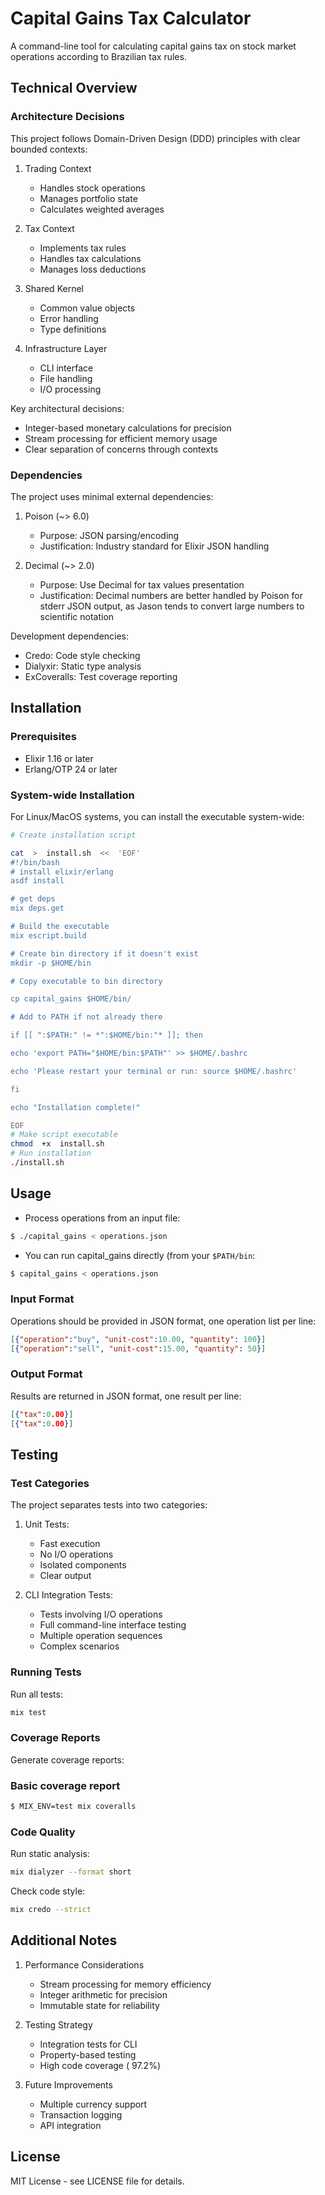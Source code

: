 # Capital Gains Tax Calculator

A command-line tool for calculating capital gains tax on stock market operations according to Brazilian tax rules.

## Technical Overview

### Architecture Decisions

This project follows Domain-Driven Design (DDD) principles with clear bounded contexts:

1. Trading Context
   - Handles stock operations
   - Manages portfolio state
   - Calculates weighted averages

2. Tax Context
   - Implements tax rules
   - Handles tax calculations
   - Manages loss deductions

3. Shared Kernel
   - Common value objects
   - Error handling
   - Type definitions

4. Infrastructure Layer
   - CLI interface
   - File handling
   - I/O processing

Key architectural decisions:
- Integer-based monetary calculations for precision
- Stream processing for efficient memory usage
- Clear separation of concerns through contexts

### Dependencies

The project uses minimal external dependencies:

1. Poison (~> 6.0)
   - Purpose: JSON parsing/encoding
   - Justification: Industry standard for Elixir JSON handling

2. Decimal (~> 2.0)
   - Purpose: Use Decimal for tax values presentation
   - Justification: Decimal numbers are better handled by Poison for stderr JSON output, as Jason tends to convert large numbers to scientific notation

Development dependencies:
- Credo: Code style checking
- Dialyxir: Static type analysis
- ExCoveralls: Test coverage reporting

## Installation

### Prerequisites
- Elixir 1.16 or later
- Erlang/OTP 24 or later

### System-wide Installation

For Linux/MacOS systems, you can install the executable system-wide:

```bash
# Create installation script

cat  >  install.sh  <<  'EOF'
#!/bin/bash
# install elixir/erlang
asdf install

# get deps
mix deps.get

# Build the executable
mix escript.build

# Create bin directory if it doesn't exist
mkdir -p $HOME/bin

# Copy executable to bin directory

cp capital_gains $HOME/bin/

# Add to PATH if not already there

if [[ ":$PATH:" != *":$HOME/bin:"* ]]; then

echo 'export PATH="$HOME/bin:$PATH"' >> $HOME/.bashrc

echo 'Please restart your terminal or run: source $HOME/.bashrc'

fi

echo "Installation complete!"

EOF
# Make script executable
chmod  +x  install.sh
# Run installation
./install.sh
```

## Usage

* Process operations from an input file:
```bash
$ ./capital_gains < operations.json 
```
* You can run capital_gains directly (from your ```$PATH/bin```:
```bash
$ capital_gains < operations.json 
```


### Input Format

Operations should be provided in JSON format, one operation list per line:
```json
[{"operation":"buy", "unit-cost":10.00, "quantity": 100}]
[{"operation":"sell", "unit-cost":15.00, "quantity": 50}]
```

### Output Format

Results are returned in JSON format, one result per line:
```json
[{"tax":0.00}]
[{"tax":0.00}]
```

## Testing

### Test Categories

The project separates tests into two categories:

1. Unit Tests:
   - Fast execution
   - No I/O operations
   - Isolated components
   - Clear output

2. CLI Integration Tests:
   - Tests involving I/O operations
   - Full command-line interface testing
   - Multiple operation sequences
   - Complex scenarios

### Running Tests

Run all tests:
```bash
mix test
```

### Coverage Reports

Generate coverage reports:


### Basic coverage report
```bash
$ MIX_ENV=test mix coveralls
```

### Code Quality

Run static analysis:
```bash
mix dialyzer --format short
```

Check code style:
```bash
mix credo --strict
```

## Additional Notes

1. Performance Considerations
   - Stream processing for memory efficiency
   - Integer arithmetic for precision
   - Immutable state for reliability

2. Testing Strategy
   - Integration tests for CLI
   - Property-based testing
   - High code coverage ( 97.2%)

3. Future Improvements
   - Multiple currency support
   - Transaction logging
   - API integration

## License

MIT License - see LICENSE file for details.